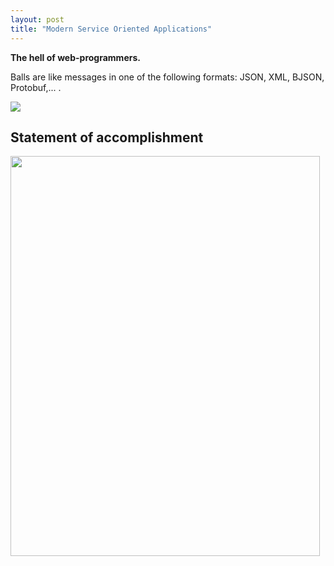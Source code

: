 ```yaml
---
layout: post
title: "Modern Service Oriented Applications"
---
```


**The hell of web-programmers.**

Balls are like messages in one of the following formats: JSON, XML, BJSON, Protobuf,... .

<img src="http://habrastorage.org/storage2/e03/5a0/8e6/e035a08e616468d1b0500bc12dcc11e9.gif"/>

## Statement of accomplishment

<a href="https://picasaweb.google.com/lh/photo/fDDHTHdc9tEUoF7keEeRtNMTjNZETYmyPJy0liipFm0?feat=embedwebsite"><img src="https://lh6.googleusercontent.com/-foW3IR7qsTY/T4fump-suRI/AAAAAAAADrE/7eMB8IC33Fo/s640/Statement%2520of%2520Accomplishment.jpg" height="640" width="495" /></a>
